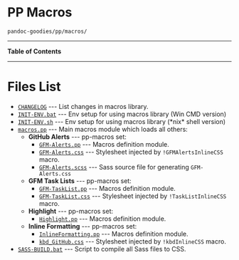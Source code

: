 # PP Macros

    pandoc-goodies/pp/macros/


----------------------------

**Table of Contents**

<!-- #toc -->
<!-- /toc -->

----------------------------

# Files List


- [`CHANGELOG`](./CHANGELOG) --- List changes in macros library.
- [`INIT-ENV.bat`](./INIT-ENV.bat) --- Env setup for using macros library (Win CMD version)
- [`INIT-ENV.sh`](./INIT-ENV.sh) --- Env setup for using macros library (\*nix* shell version)
- [`macros.pp`](./macros.pp) --- Main macros module which loads all others: 
    + __GitHub Alerts__ --- pp-macros set:
        * [`GFM-Alerts.pp`](./GFM-Alerts.pp) --- Macros definition module.
        * [`GFM-Alerts.css`](./GFM-Alerts.css) --- Stylesheet injected by `!GFMAlertsInlineCSS` macro.
        * [`GFM-Alerts.scss`](./GFM-Alerts.scss) --- Sass source file for generating `GFM-Alerts.css`
    + __GFM Task Lists__ --- pp-macros set:
        * [`GFM-TaskList.pp`](./GFM-TaskList.pp) --- Macros definition module.
        * [`GFM-TaskList.css`](./GFM-TaskList.css) --- Stylesheet injected by `!TaskListInlineCSS` macro.
    + __Highlight__ --- pp-macros set:
        - [`Highlight.pp`](./Highlight.pp) --- Macros definition module.
    + __Inline Formatting__ --- pp-macros set:
        * [`InlineFormatting.pp`](./InlineFormatting.pp) --- Macros definition module.
        * [`kbd_GitHub.css`](./kbd_GitHub.css) --- Stylesheet injected by `!kbdInlineCSS` macro.
- [`SASS-BUILD.bat`](./SASS-BUILD.bat) --- Script to compile all Sass files to CSS.